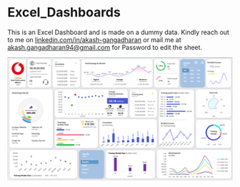 # Excel_Dashboards
This is an Excel Dashboard and is made on a dummy data.
Kindly reach out to me on [linkedin.com/in/akash-gangadharan](https://www.linkedin.com/in/akash-gangadharan/) or mail me at akash.gangadharan94@gmail.com for Password to edit the sheet.

![Excel Dashboard](https://github.com/akashgangadharan/Excel_Dashboards/blob/main/Dashboard.PNG)
